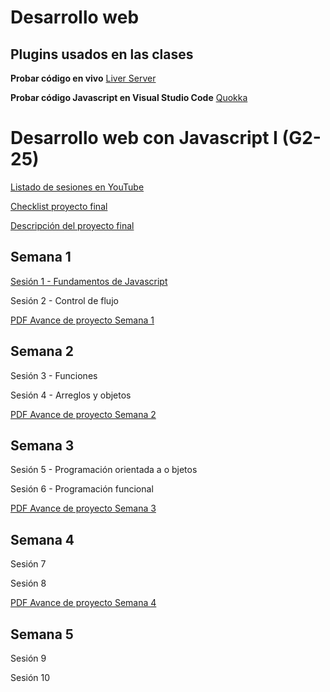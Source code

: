 # Desarrollo web

## Plugins usados en las clases

**Probar código en vivo**
[Liver Server](https://marketplace.visualstudio.com/items?itemName=ritwickdey.LiveServer)

**Probar código Javascript en Visual Studio Code**
[Quokka](https://marketplace.visualstudio.com/items?itemName=WallabyJs.quokka-vscode)


# Desarrollo web con Javascript I (G2-25)

[Listado de sesiones en YouTube]()

[Checklist proyecto final](Checklist%20proyecto%20final.pdf)

[Descripción del proyecto final](Descripción%20del%20proyecto.pdf)


## Semana 1

[Sesión 1 - Fundamentos de Javascript](https://youtu.be/8pNLBz2rMEc)

Sesión 2 - Control de flujo

[PDF Avance de proyecto Semana 1](Avance%20de%20proyecto%201.pdf)

## Semana 2

Sesión 3 - Funciones

Sesión 4 - Arreglos y objetos

[PDF Avance de proyecto Semana 2](Avance%20de%20proyecto%202.pdf)

## Semana 3
Sesión 5 - Programación orientada a o
bjetos

Sesión 6 - Programación funcional

[PDF Avance de proyecto Semana 3](Avance%20de%20proyecto%203.pdf)

## Semana 4
Sesión 7

Sesión 8

[PDF Avance de proyecto Semana 4](Avance%20de%20proyecto%204.pdf)

## Semana 5
Sesión 9

Sesión 10
